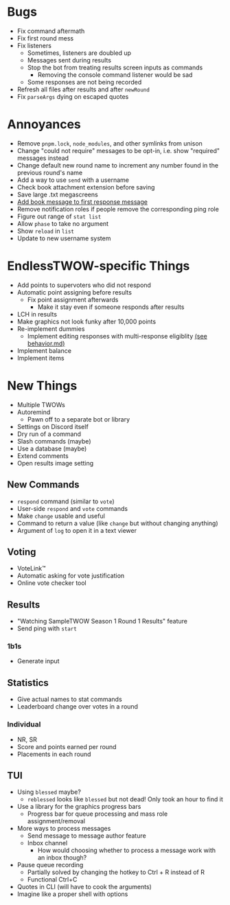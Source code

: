 # Bugs
- Fix command aftermath
- Fix first round mess
- Fix listeners
	- Sometimes, listeners are doubled up
	- Messages sent during results
	- Stop the bot from treating results screen inputs as commands
		- Removing the console command listener would be sad
	- Some responses are not being recorded
- Refresh all files after results and after `newRound`
- Fix `parseArgs` dying on escaped quotes

# Annoyances
- Remove `pnpm.lock`, `node_modules`, and other symlinks from unison
- Change "could not require" messages to be opt-in, i.e. show "required" messages instead
- Change default new round name to increment any number found in the previous round's name
- Add a way to use `send` with a username
- Check book attachment extension before saving
- Save large .txt megascreens
- [Add book message to first response message](behavior.md#first-response-message)
- Remove notification roles if people remove the corresponding ping role
- Figure out range of `stat list`
- Allow `phase` to take no argument
- Show `reload` in `list`
- Update to new username system

# EndlessTWOW-specific Things
- Add points to supervoters who did not respond
- Automatic point assigning before results
	- Fix point assignment afterwards
		- Make it stay even if someone responds after results
- LCH in results
- Make graphics not look funky after 10,000 points
- Re-implement dummies
	- Implement editing responses with multi-response eligiblity [(see behavior.md)](behavior.md#editing-behavior)
- Implement balance
- Implement items

# New Things
- Multiple TWOWs
- Autoremind
	- Pawn off to a separate bot or library
- Settings on Discord itself
- Dry run of a command
- Slash commands (maybe)
- Use a database (maybe)
- Extend comments
- Open results image setting

## New Commands
- `respond` command (similar to `vote`)
- User-side `respond` and `vote` commands
- Make `change` usable and useful
- Command to return a value (like `change` but without changing anything)
- Argument of `log` to open it in a text viewer

## Voting
- VoteLink™
- Automatic asking for vote justification
- Online vote checker tool

## Results
- "Watching SampleTWOW Season 1 Round 1 Results" feature
- Send ping with `start`

### 1b1s
- Generate input

## Statistics
- Give actual names to stat commands
- Leaderboard change over votes in a round

### Individual
- NR, SR
- Score and points earned per round
- Placements in each round

## TUI
- Using `blessed` maybe?
	- `reblessed` looks like `blessed` but not dead! Only took an hour to find it
- Use a library for the graphics progress bars
	- Progress bar for queue processing and mass role assignment/removal
- More ways to process messages
	- Send message to message author feature
	- Inbox channel
		- How would choosing whether to process a message work with an inbox though?
- Pause queue recording
	- Partially solved by changing the hotkey to Ctrl + R instead of R
	- Functional Ctrl+C
- Quotes in CLI (will have to cook the arguments)
- Imagine like a proper shell with options